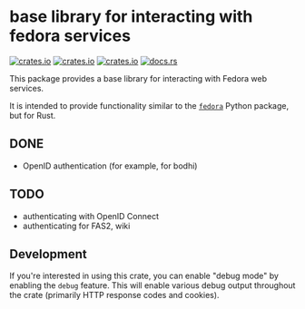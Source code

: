 # base library for interacting with fedora services

[![crates.io](https://img.shields.io/crates/v/fedora.svg)](https://crates.io/crates/fedora/)
[![crates.io](https://img.shields.io/crates/d/fedora.svg)](https://crates.io/crates/fedora/)
[![crates.io](https://img.shields.io/crates/l/fedora.svg)](https://crates.io/crates/fedora/)
[![docs.rs](https://docs.rs/fedora/badge.svg)](https://docs.rs/fedora/)

This package provides a base library for interacting with Fedora web services.

It is intended to provide functionality similar to the [`fedora`][fedora.py] Python package, but for Rust.

[fedora.py]: https://github.com/fedora-infra/python-fedora


## DONE

- OpenID authentication (for example, for bodhi)


## TODO

- authenticating with OpenID Connect
- authenticating for FAS2, wiki


## Development

If you're interested in using this crate, you can enable "debug mode" by enabling the `debug` feature.
This will enable various debug output throughout the crate (primarily HTTP response codes and cookies).

